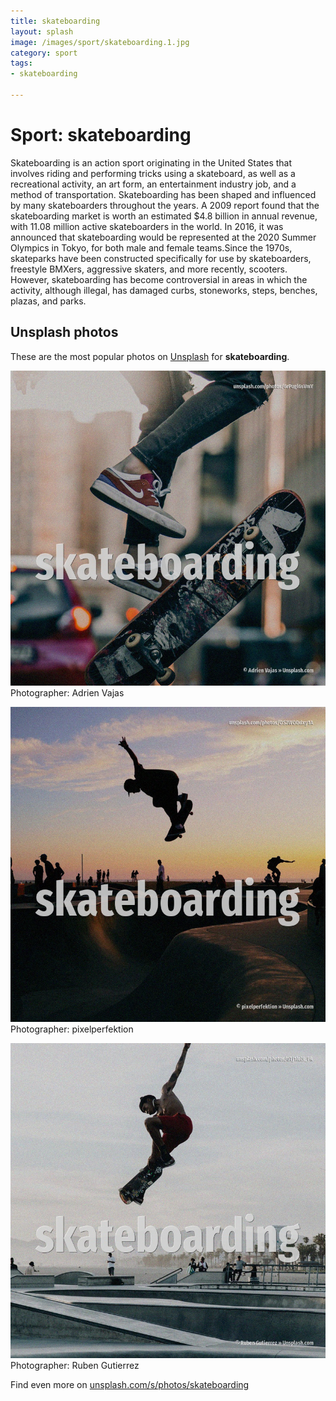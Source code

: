 ```yaml
---
title: skateboarding
layout: splash
image: /images/sport/skateboarding.1.jpg
category: sport
tags:
- skateboarding

---
```

# Sport: skateboarding

Skateboarding is an action sport originating in the United States that involves riding and  performing tricks using a skateboard, as well as a recreational activity, an art form, an  entertainment industry job, and a method of transportation. Skateboarding has been shaped and influenced by many skateboarders throughout the years. A 2009 report found that the skateboarding market is worth an estimated $4.8 billion in annual  revenue, with 11.08 million active skateboarders in the world. In 2016, it was announced that skateboarding would be represented at the 2020 Summer Olympics in  Tokyo, for both male and female teams.Since the 1970s, skateparks have been constructed  specifically for use by skateboarders, freestyle BMXers, aggressive skaters, and more recently,  scooters. However, skateboarding has become controversial in areas in which the activity, although illegal,  has damaged curbs, stoneworks, steps, benches, plazas, and parks. 

 
## Unsplash photos
These are the most popular photos on [Unsplash](https://unsplash.com) for **skateboarding**.
 
![skateboarding](/images/sport/skateboarding.1.jpg)
Photographer:  Adrien Vajas
 
![skateboarding](/images/sport/skateboarding.2.jpg)
Photographer:  pixelperfektion
 
![skateboarding](/images/sport/skateboarding.3.jpg)
Photographer:  Ruben Gutierrez
 
Find even more on [unsplash.com/s/photos/skateboarding](https://unsplash.com/s/photos/skateboarding)
 
